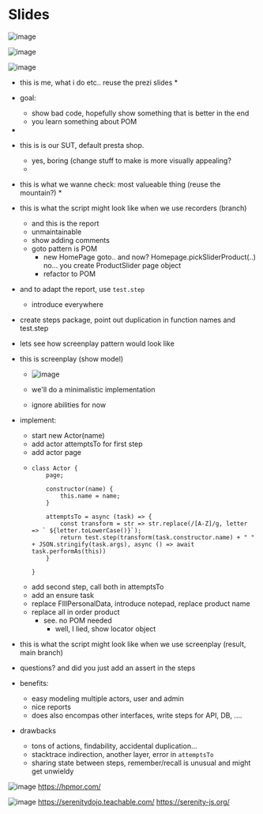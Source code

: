 # Slides
![image](https://github.com/globalworming/20230628-meetup-refactor-playwright-js-to-screenplay/assets/2108984/f7c49a67-195f-490e-9e84-c92c90b0cb0e)


![image](https://github.com/globalworming/20230628-meetup-refactor-playwright-js-to-screenplay/assets/2108984/6b39f992-0fb8-45f5-b727-cb0625ca4fae)

![image](https://github.com/globalworming/20230628-meetup-refactor-playwright-js-to-screenplay/assets/2108984/159d89bb-fdcc-4ff9-b21e-3aa7eca137a5)


* this is me, what i do etc.. reuse the prezi slides
  *  
* goal:
  * show bad code, hopefully show something that is better in the end
  * you learn something about POM
*  
* this is is our SUT, default presta shop.
  * yes, boring (change stuff to make is more visually appealing? 
  *     
* this is what we wanne check: most valueable thing (reuse the mountain?)
  * 
* this is what the script might look like when we use recorders (branch)
  * and this is the report 
  * unmaintainable
  * show adding comments
  * goto pattern is POM
    * new HomePage goto.. and now? Homepage.pickSliderProduct(..) no... you create ProductSlider page object  
    * refactor to POM
* and to adapt the report, use `test.step`
  * introduce everywhere
* create steps package, point out duplication in function names and test.step
* lets see how screenplay pattern would look like
* this is screenplay (show model)
  * ![image](https://github.com/globalworming/20230628-meetup-refactor-playwright-js-to-screenplay/assets/2108984/dad7140d-57ec-4eb7-ba94-ce5c4d500b41)

  * we'll do a minimalistic implementation
  * ignore abilities for now
* implement:
  * start new Actor(name)
  * add actor attemptsTo for first step
  * add actor page
  *     class Actor {
            page;
        
            constructor(name) {
                this.name = name;
            }
        
            attemptsTo = async (task) => {
                const transform = str => str.replace(/[A-Z]/g, letter => ` ${letter.toLowerCase()}`);
                return test.step(transform(task.constructor.name) + " " + JSON.stringify(task.args), async () => await task.performAs(this))
            }
        
        }
  * add second step, call both in attemptsTo
  * add an ensure task
  * replace FIllPersonalData, introduce notepad, replace product name
  * replace all in order product
    * see. no POM needed
      * well, I lied, show locator object
* this is what the script might look like when we use screenplay (result, main branch)
* questions? and did you just add an assert in the steps

* benefits:
  * easy modeling multiple actors, user and admin
  * nice reports
  * does also encompas other interfaces, write steps for API, DB, ....
* drawbacks
  * tons of actions, findability, accidental duplication...
  * stacktrace indirection, another layer, error in `attemptsTo`
  * sharing state between steps, remember/recall is unusual and might get unwieldy
 
 ![image](https://github.com/globalworming/20230628-meetup-refactor-playwright-js-to-screenplay/assets/2108984/2746490f-227a-437f-ac5f-40db2133387e)
https://hpmor.com/


![image](https://github.com/globalworming/20230628-meetup-refactor-playwright-js-to-screenplay/assets/2108984/3b3a9a2c-59a7-423d-a275-965d0419d666)
https://serenitydojo.teachable.com/
https://serenity-js.org/
